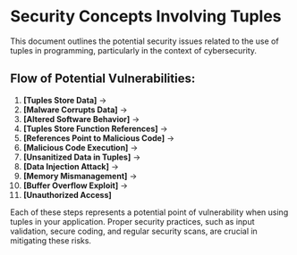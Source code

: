 # Security Concepts Involving Tuples

This document outlines the potential security issues related to the use of tuples in programming, particularly in the context of cybersecurity.

## Flow of Potential Vulnerabilities:

1. **[Tuples Store Data]** -> 
2. **[Malware Corrupts Data]** -> 
3. **[Altered Software Behavior]** -> 
4. **[Tuples Store Function References]** -> 
5. **[References Point to Malicious Code]** -> 
6. **[Malicious Code Execution]** -> 
7. **[Unsanitized Data in Tuples]** -> 
8. **[Data Injection Attack]** -> 
9. **[Memory Mismanagement]** -> 
10. **[Buffer Overflow Exploit]** -> 
11. **[Unauthorized Access]**

Each of these steps represents a potential point of vulnerability when using tuples in your application. Proper security practices, such as input validation, secure coding, and regular security scans, are crucial in mitigating these risks.
